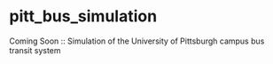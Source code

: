 # pitt_bus_simulation
Coming Soon :: Simulation of the University of Pittsburgh campus bus transit system

